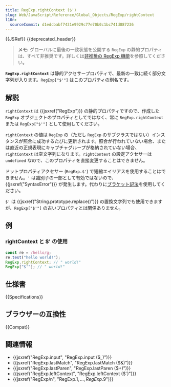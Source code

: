```yaml
---
title: RegExp.rightContext ($')
slug: Web/JavaScript/Reference/Global_Objects/RegExp/rightContext
l10n:
  sourceCommit: d1edcbabf7431e9929c77e70b0c1bc741d887236
---
```


{{JSRef}} {{deprecated_header}}

> **メモ:** グローバルに最後の一致状態を公開する `RegExp` の静的プロパティは、すべて非推奨です。詳しくは[非推奨の RegExp 機能](/ja/docs/Web/JavaScript/Reference/Deprecated_and_obsolete_features#regexp)を参照してください。

**`RegExp.rightContext`** は静的アクセサープロパティで、最新の一致に続く部分文字列が入ります。`RegExp["$'"]` はこのプロパティの別名です。

## 解説

`rightContext` は {{jsxref("RegExp")}} の静的プロパティですので、作成した `RegExp` オブジェクトのプロパティとしてではなく、常に `RegExp.rightContext` または `RegExp["$'"]` として使用してください。

`rightContext` の値は `RegExp` の（ただし `RegExp` のサブクラスではない）インスタンスが照合に成功するたびに更新されます。照合が行われていない場合、または直近の正規表現にキャプチャグループが格納されていない場合、`rightContext` は空文字列になります。`rightContext` の設定アクセサーは `undefined` なので、このプロパティを直接変更することはできません。

ドットプロパティアクセサー (`RegExp.$'`) で短縮エイリアスを使用することはできません。`'` は識別子の一部として有効ではないので、{{jsxref("SyntaxError")}} が発生します。代わりに[ブラケット記法](/ja/docs/Web/JavaScript/Reference/Operators/Property_accessors)を使用してください。

`$'` は {{jsxref("String.prototype.replace()")}} の置換文字列でも使用できますが、`RegExp["$'"]` の古いプロパティとは関係ありません。

## 例

### rightContext と $' の使用

```js
const re = /hello/g;
re.test("hello world!");
RegExp.rightContext; // " world!"
RegExp["$'"]; // " world!"
```

## 仕様書

{{Specifications}}

## ブラウザーの互換性

{{Compat}}

## 関連情報

- {{jsxref("RegExp.input", "RegExp.input ($_)")}}
- {{jsxref("RegExp.lastMatch", "RegExp.lastMatch ($&amp;)")}}
- {{jsxref("RegExp.lastParen", "RegExp.lastParen ($+)")}}
- {{jsxref("RegExp.leftContext", "RegExp.leftContext ($`)")}}
- {{jsxref("RegExp/n", "RegExp.$1, …, RegExp.$9")}}
